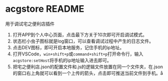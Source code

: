 # acgstore README

用于调试宅之便利店插件
1. 打开APP到个人中心页面，点击最下方关于10次即可开启调试模式。
2. 状态栏小虫子图标就是log窗口，可以查看调试过程中产生的日志文件。
3. 点击DEV图标，即可开启本地服务，记住手机的ip地址。
4. 打开VSCode，`win+shift+p`或`command+shift+p`打开命令行，输入`acgstore:setHost`将手机的ip地址输入进去即可。
5. 把宅之便利店.json的配置文件和.js的逻辑文件放置在同一个文件夹，在.json的窗口右上角就可以看到一个上传的箭头，点击即可推送当前文件到手机。å